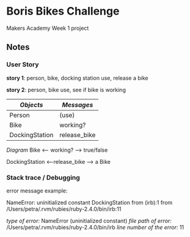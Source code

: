 # Boris Bikes Challenge #
Makers Academy Week 1 project

## Notes ##
### User Story ###
**story 1**:  person, bike, docking station
          use, release a bike

**story 2**:  person, bike
          use, see if bike is working


*Objects* | *Messages*
--------- | ----------
Person | (use)
Bike | working?
DockingStation | release_bike

*Diagram*
Bike <-- working? --> true/false

DockingStation <--release_bike --> a Bike

### Stack trace / Debugging ###
error message example:

NameError: uninitialized constant DockingStation
  from (irb):1
  from /Users/petra/.rvm/rubies/ruby-2.4.0/bin/irb:11

*type of error:* NameError (uninitialized constant)
*file path of error:* /Users/petra/.rvm/rubies/ruby-2.4.0/bin/irb
*line number of the error:* 11
